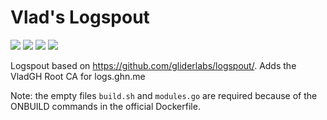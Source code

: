 # Vlad's Logspout

[![](https://images.microbadger.com/badges/image/vladgh/ls.svg)](https://microbadger.com/images/vladgh/ls "Get your own image badge on microbadger.com")
[![](https://images.microbadger.com/badges/version/vladgh/ls.svg)](https://microbadger.com/images/vladgh/ls "Get your own version badge on microbadger.com")
[![](https://images.microbadger.com/badges/commit/vladgh/ls.svg)](https://microbadger.com/images/vladgh/ls "Get your own commit badge on microbadger.com")
[![](https://images.microbadger.com/badges/license/vladgh/ls.svg)](https://microbadger.com/images/vladgh/ls "Get your own license badge on microbadger.com")

Logspout based on https://github.com/gliderlabs/logspout/.
Adds the VladGH Root CA for logs.ghn.me

Note: the empty files `build.sh` and `modules.go` are required because of the ONBUILD commands in the official Dockerfile.
